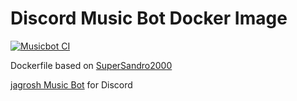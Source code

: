 # Discord Music Bot Docker Image

[![Musicbot CI](https://github.com/junhui-f/docker-musicbot/actions/workflows/main.yml/badge.svg)](https://github.com/junhui-f/docker-musicbot/actions/workflows/main.yml)

Dockerfile based on [SuperSandro2000](https://github.com/SuperSandro2000/docker-images/tree/master/musicbot)

[jagrosh Music Bot](https://github.com/jagrosh/MusicBot) for Discord
